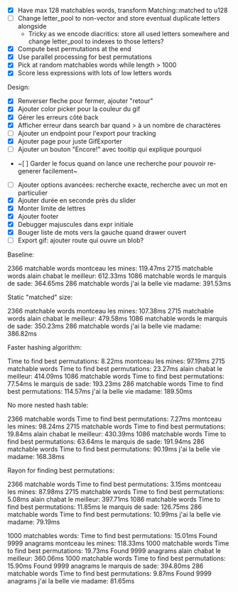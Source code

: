 - [x] Have max 128 matchables words, transform Matching::matched to u128
- [ ] Change letter_pool to non-vector and store eventual duplicate letters alongside
  - Tricky as we encode diacritics: store all used letters somewhere and change letter_pool to indexes to those letters?
- [x] Compute best permutations at the end
- [x] Use parallel processing for best permutations
- [x] Pick at random matchables words while length > 1000
- [x] Score less expressions with lots of low letters words

Design:
- [x] Renverser fleche pour fermer, ajouter "retour"
- [x] Ajouter color picker pour la couleur du gif
- [x] Gérer les erreurs côté back
- [x] Afficher erreur dans search bar quand > à un nombre de charactères
- [ ] Ajouter un endpoint pour l'export pour tracking
- [x] Ajouter page pour juste GifExporter
- [ ] Ajouter un bouton "Encore!" avec tooltip qui explique pourquoi
- ~[ ] Garder le focus quand on lance une recherche pour pouvoir re-generer facilement~
- [ ] Ajouter options avancées: recherche exacte, recherche avec un mot en particulier
- [x] Ajouter durée en seconde près du slider
- [x] Monter limite de lettres
- [x] Ajouter footer
- [x] Debugger majuscules dans expr initiale
- [x] Bouger liste de mots vers la gauche quand drawer ouvert
- [ ] Export gif: ajouter route qui ouvre un blob?

Baseline:

2366 matchable words
montceau les mines: 119.47ms
2715 matchable words
alain chabat le meilleur: 612.33ms
1086 matchable words
le marquis de sade: 364.65ms
286 matchable words
j'ai la belle vie madame: 391.53ms


Static "matched" size:

2366 matchable words
montceau les mines: 107.38ms
2715 matchable words
alain chabat le meilleur: 479.58ms
1086 matchable words
le marquis de sade: 350.23ms
286 matchable words
j'ai la belle vie madame: 386.82ms


Faster hashing algorithm:

Time to find best permutations: 8.22ms
montceau les mines: 97.19ms
2715 matchable words
Time to find best permutations: 23.27ms
alain chabat le meilleur: 414.09ms
1086 matchable words
Time to find best permutations: 77.54ms
le marquis de sade: 193.23ms
286 matchable words
Time to find best permutations: 114.57ms
j'ai la belle vie madame: 189.50ms


No more nested hash table:

2366 matchable words
Time to find best permutations: 7.27ms
montceau les mines: 98.24ms
2715 matchable words
Time to find best permutations: 19.84ms
alain chabat le meilleur: 430.39ms
1086 matchable words
Time to find best permutations: 63.64ms
le marquis de sade: 191.94ms
286 matchable words
Time to find best permutations: 90.19ms
j'ai la belle vie madame: 168.38ms


Rayon for finding best permutations:

2366 matchable words
Time to find best permutations: 3.15ms
montceau les mines: 87.98ms
2715 matchable words
Time to find best permutations: 5.08ms
alain chabat le meilleur: 397.71ms
1086 matchable words
Time to find best permutations: 11.85ms
le marquis de sade: 126.75ms
286 matchable words
Time to find best permutations: 10.99ms
j'ai la belle vie madame: 79.19ms


1000 matchables words:
Time to find best permutations: 15.01ms
Found 9999 anagrams
montceau les mines: 118.33ms
1000 matchable words
Time to find best permutations: 19.73ms
Found 9999 anagrams
alain chabat le meilleur: 360.06ms
1000 matchable words
Time to find best permutations: 15.90ms
Found 9999 anagrams
le marquis de sade: 394.80ms
286 matchable words
Time to find best permutations: 9.87ms
Found 9999 anagrams
j'ai la belle vie madame: 81.65ms
